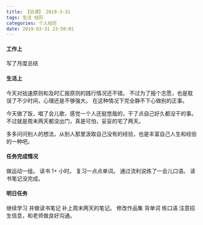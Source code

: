 ```yaml
---
title: 【日课】 2019-3-31
tags: 生活 经历
categories: 个人经历
date: 2019-03-31 23:50:01
---
```



#### 工作上

写了月度总结

#### 生活上

今天对拙速原则和及时汇报原则的践行情况还不错。
不过为了报个志愿，也是耽误了不少时间，心理还是不够强大。
在这种情况下完全静不下心做别的正事。

今天做了饭，唱了会儿歌，感觉一个人还挺悠哉的，干了点自己好久都没干的事。
不过就是周末两天都没出门，真是可怕，妥妥的宅了两天。

多多问问别人的想法，从别人那里汲取自己没有的经验，也是丰富自己人生和经验的一种吧。

#### 任务完成情况

做运动一组。
读书 1+ 小时。
复习一点点单词。
通过流利说练了一会儿口语。
读书笔记没完成。

#### 明日任务

继续学习 并做读书笔记 补上周末两天的笔记。
修改作品集
背单词
练口语
注意招生信息，和老师做良好沟通。
